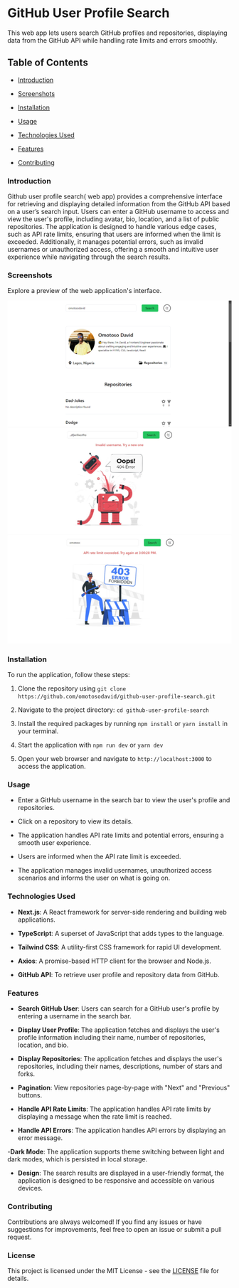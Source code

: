 # GitHub User Profile Search

This web app lets users search GitHub profiles and repositories, displaying data from the GitHub API while handling rate limits and errors smoothly.

## Table of Contents

- [Introduction](#introduction)

- [Screenshots](#screenshots)

- [Installation](#installation)

- [Usage](#usage)

- [Technologies Used](#technologies-used)

- [Features](#features)

- [Contributing](#contributing)

### Introduction

Github user profile search( web app) provides a comprehensive interface for retrieving and displaying detailed information from the GitHub API based on a user’s search input. Users can enter a GitHub username to access and view the user's profile, including avatar, bio, location, and a list of public repositories. The application is designed to handle various edge cases, such as API rate limits, ensuring that users are informed when the limit is exceeded. Additionally, it manages potential errors, such as invalid usernames or unauthorized access, offering a smooth and intuitive user experience while navigating through the search results.

### Screenshots

Explore a preview of the web application's interface.

![validusername](./screenshots/ValidUser.png)
![invalidusername](./screenshots/InvalidUser.jpg)
![rateLimit](./screenshots/RateLimit.jpg)

### Installation

To run the application, follow these steps:

1. Clone the repository using
 `git clone https://github.com/omotosodavid/github-user-profile-search.git`

2. Navigate to the project directory:
`cd github-user-profile-search`

3. Install the required packages by running
`npm install`
 or
 `yarn install`
 in your terminal.

4. Start the application with
`npm run dev`
 or
 `yarn dev`

5. Open your web browser and navigate to
`http://localhost:3000`
 to access the application.

### Usage

- Enter a GitHub username in the search bar to view the user's profile and
repositories.

- Click on a repository to view its details.

- The application handles API rate limits and potential errors, ensuring a smooth user experience.

- Users are informed when the API rate limit is exceeded.

- The application manages invalid usernames, unauthorized access scenarios and informs the user on what is going on.

### Technologies Used

- **Next.js**: A React framework for server-side rendering and building web applications.

- **TypeScript**: A superset of JavaScript that adds types to the language.

- **Tailwind CSS**: A utility-first CSS framework for rapid UI development.

- **Axios**: A promise-based HTTP client for the browser and Node.js.

- **GitHub API**: To retrieve user profile and repository data from GitHub.

### Features

- **Search GitHub User**: Users can search for a GitHub user's profile by entering a username in the search bar.

- **Display User Profile**: The application fetches and displays the user's profile information including their name, number of repositories, location, and bio.

- **Display Repositories**: The application fetches and displays the user's repositories, including their names, descriptions, number of stars and forks.

- **Pagination**: View repositories page-by-page with "Next" and "Previous" buttons.

- **Handle API Rate Limits**: The application handles API rate limits by displaying a message when the rate limit is reached.

- **Handle API Errors**: The application handles API errors by displaying an error message.

-**Dark Mode**: The application supports theme switching between light and dark modes, which is persisted in local storage.

- **Design**: The search results are displayed in a user-friendly format, the application is designed to be responsive and accessible on various devices.

### Contributing

Contributions are always welcomed! If you find any issues or have suggestions for improvements, feel free to open an issue or submit a pull request.

### License

This project is licensed under the MIT License - see the [LICENSE](./LICENSE) file for details.
